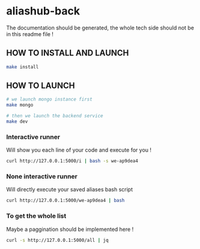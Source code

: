 # aliashub-back

The documentation should be generated, the whole tech side should not be in this readme file !

## HOW TO INSTALL AND LAUNCH

```bash
make install
```

## HOW TO LAUNCH
```bash
# we launch mongo instance first
make mongo

# then we launch the backend service
make dev
```

### Interactive runner
Will show you each line of your code and execute for you !
```bash
curl http://127.0.0.1:5000/i | bash -s we-ap9dea4
```

### None interactive runner 
Will directly execute your saved aliases bash script
```bash
curl http://127.0.0.1:5000/we-ap9dea4 | bash
```


### To get the whole list

Maybe a paggination should be implemented here !
```bash
curl -s http://127.0.0.1:5000/all | jq
```
